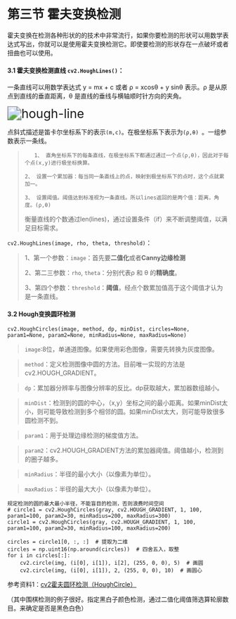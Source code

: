 # 第三节 霍夫变换检测

霍夫变换在检测各种形状的的技术中非常流行，如果你要检测的形状可以用数学表达式写出，你就可以是使用霍夫变换检测它。即使要检测的形状存在一点破坏或者扭曲也可以使用。

#### 3.1 霍夫变换检测直线 `cv2.HoughLines()`：

一条直线可以用数学表达式 y = mx + c 或者 ρ = xcosθ + y sinθ 表示。ρ 是从原点到直线的垂直距离，θ 是直线的垂线与横轴顺时针方向的夹角。

<img src="https://wx2.sinaimg.cn/mw690/005Q1p9vgy1gcj4ugdamgj304x04ijr6.jpg" alt="hough-line" style="zoom: 200%;" />

点斜式描述是笛卡尔坐标系下的表示`(m,c)`。在极坐标系下表示为`(ρ,θ) `。一组参数表示一条线。

> ```
>    1、 直角坐标系下的每条直线，在极坐标系下都通过通过一个点(ρ,θ)，因此对于每个点(x,y)进行极坐标换算。
>    ```
> 
> ```
> 2、 设置一个累加器：每当同一条直线上的点，映射到极坐标系下的点时，这个点就累加一。
> ```
> 
> ```
> 3、 设置阈值。阈值达到标准视为一条直线。所以lines返回的是两个值：距离，角度。(ρ,θ)
> ```
> 衡量直线的个数通过len(lines)，通过设置条件（if）来不断调整阈值，以满足目标需求。

`cv2.HoughLines(image, rho, theta, threshold)`：

> 1、第一个参数：`image`：首先要**二值化**或者**Canny边缘检测**
>
> 2、第二三参数：`rho`, `theta`：分别代表ρ 和 θ 的**精确度**。
>
> 3、第四个参数：`threshold`：**阈值**，经点个数累加值高于这个阈值才认为是一条直线。

#### 3.2 Hough变换圆环检测

`cv2.HoughCircles(image, method, dp, minDist, circles=None, param1=None, param2=None, minRadius=None, maxRadius=None)`

> `image`:8位，单通道图像。如果使用彩色图像，需要先转换为灰度图像。

> `method`：定义检测图像中圆的方法。目前唯一实现的方法是cv2.HOUGH_GRADIENT。

> `dp`：累加器分辨率与图像分辨率的反比。dp获取越大，累加器数组越小。

> `minDist`：检测到的圆的中心，（x,y）坐标之间的最小距离。如果minDist太小，则可能导致检测到多个相邻的圆。如果minDist太大，则可能导致很多圆检测不到。

> `param1`：用于处理边缘检测的梯度值方法。

> `param2`：cv2.HOUGH_GRADIENT方法的累加器阈值。阈值越小，检测到的圈子越多。

> `minRadius`：半径的最小大小（以像素为单位）。

> `maxRadius`：半径的最大大小（以像素为单位）。

```
规定检测的圆的最大最小半径，不能盲目的检测，否则浪费时间空间
# circle1 = cv2.HoughCircles(gray, cv2.HOUGH_GRADIENT, 1, 100, param1=100, param2=30, minRadius=200, maxRadius=300)
circle1 = cv2.HoughCircles(gray, cv2.HOUGH_GRADIENT, 1, 100, param1=100, param2=30, minRadius=100, maxRadius=200)  

circles = circle1[0, :, :]  # 提取为二维
circles = np.uint16(np.around(circles))  # 四舍五入，取整
for i in circles[:]:
    cv2.circle(img, (i[0], i[1]), i[2], (255, 0, 0), 5)  # 画圆
    cv2.circle(img, (i[0], i[1]), 2, (255, 0, 0), 10)  # 画圆心
```

参考资料1：[cv2霍夫圆环检测（HoughCircle）](https://blog.csdn.net/github_39611196/article/details/81128380) 

（其中围棋检测的例子很好。指定黑白子颜色检测，通过二值化阈值筛选算轮廓数目。来确定是否是黑色白色）

